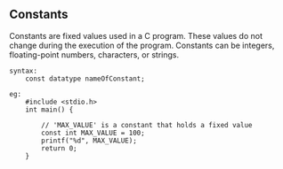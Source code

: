 ## Constants
Constants are fixed values used in a C program. These values do not change during the execution of the program. Constants can be integers, floating-point numbers, characters, or strings.
```
syntax:
    const datatype nameOfConstant;
```    
```
eg:  
    #include <stdio.h>  
    int main() {
    
        // 'MAX_VALUE' is a constant that holds a fixed value
        const int MAX_VALUE = 100;  
        printf("%d", MAX_VALUE);
        return 0;
    }
```